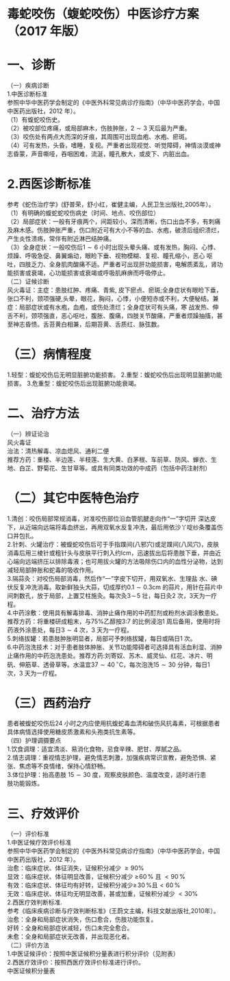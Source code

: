 # 毒蛇咬伤（蝮蛇咬伤）中医诊疗方案 （2017 年版）  
# 一、诊断  
（一）疾病诊断  
1.中医诊断标准  
参照中华中医药学会制定的《中医外科常见病诊疗指南》（中华中医药学会，中国中医药出版社，2012 年）。  
（1）有蝮蛇咬伤史。  
（2）被咬部位疼痛，或局部麻木，伤肢肿胀，$2{\sim}3$ 天后最为严重。  
（3）咬伤处有两点大而深的牙痕，其周围可出现血疱、水疱、瘀斑。  
（4）可有发热，头昏，嗜睡，复视。严重者出现视觉、听觉障碍，神情淡漠或神志昏蒙，声音嘶哑，吞咽困难，流涎，瞳孔散大，或皮下、内脏出血。  
# 2.西医诊断标准  
参考《蛇伤治疗学》(舒普荣，舒小红，崔健主编，人民卫生出版社,2005年）。  
（1）有明确的蝮蛇蛇咬伤病史（时间、地点、咬伤部位）  
（2）局部症状：一般有牙痕两个，间距较小，深而清晰，伤口出血不多，有刺痛及麻木感。伤肢肿胀严重，伤口附近可有大小不等的血、水疱，破溃后组织溃烂，产生炎性溃疡，常伴有附近淋巴结肿痛。  
（3）全身症状：一般咬伤后$1{\sim}6$ 小时出现头晕头痛、或有发热，胸闷、心悸、烦躁、呼吸急促、鼻翼煽动，眼睑下垂、视物模糊、复视、瞳孔缩小，恶心 呕吐，四肢乏力、全身肌肉酸痛不适。严重者可出现肝功能损害，电解质紊乱，肾功能损害或衰竭，心功能损害或衰竭或呼吸肌麻痹而呼吸停止。  
（二）证候诊断  
风火毒证：主症：患肢红肿、疼痛、青紫, 皮下瘀点、瘀斑;全身症状有眼睑下垂，张口不利，颈项强硬,头晕，眼花，胸闷，心悸，小便短赤或不利，大便秘结。兼症：局部症状或有水疱，血疱，或伤处溃烂；全身症状可有头痛，寒 战发热、伸舌不利，颈项强直，恶心呕吐，腹胀、腹痛，四肢关节酸痛，严重者烦躁抽搐，甚至神志昏愦。舌苔黄白相兼，后期苔黄、舌质红、脉弦数。  
# （三）病情程度  
1.轻型：蝮蛇咬伤后无明显脏腑功能损害。 2.重型：蝮蛇咬伤后出现明显脏腑功能损害。 3.危重型：蝮蛇咬伤后出现脏腑功能衰竭。  
# 二、治疗方法  
（一）辨证论治  
风火毒证  
治法：清热解毒、凉血熄风、通利二便  
推荐方药：重楼、半边莲、半枝莲、生大黄、白茅根、车前草、防风、蝉衣、生地、白芷、野菊花、生甘草等。或具有同类功效的中成药（包括中药注射剂）  
# （二）其它中医特色治疗  
1.清创：咬伤局部常规消毒，对准咬伤部位沿血管肌腱走向作“一”字切开 深达皮下，从近端向远端将毒血挤出，再用双氧水反复冲洗，最后用依沙丫啶纱条覆盖伤口并包扎。  
2.针刺、火罐治疗：被蝮蛇咬伤后可于手指蹼间(八邪穴)或足蹼间(八风穴)，皮肤消毒后用三棱针或粗针头与皮肤平行刺入约lcm，迅速拔出后将患肢下垂，并由近心端向远端挤压以排除毒液；也可用拔火罐的方法吸除伤口内的血性分泌物，达到减轻局部肿胀和蛇毒的吸收作用。  
3.隔蒜灸：对咬伤局部消毒，然后作“一”字皮下切开，用双氧水、生理盐 水、碘伏反复冲洗消毒。取新鲜独头大蒜，切成厚约$0.1{\sim}0.3\mathrm{cm}$ 的蒜片，用针在蒜片中间刺数孔，放于局部，上置艾柱施灸。每次灸$3\!\sim\!5$ 壮，每日灸2 次，3天为一疗程。  
4.中药涂敷：使用具有解毒排毒、消肿止痛作用的中药酊剂或粉剂水调涂敷患处。推荐方药：将重楼研成粗末，与$75\%$乙醇按3:7 的比例浸泡1 周后备用，使用时将药液外涂患处，每日$3{\sim}4$ 次，3 天为一疗程。  
5.刺络拔罐：若患肢肿胀明显者，局部可予刺络拔罐，每日或隔日1 次。  
6.中药泡洗技术：对于患者肢体肿胀、关节功能障碍者可选择具有活血利湿、消肿止痛作用的中药泡洗患处。推荐方药:刘寄奴、苏木、威灵仙、红花、冰片、明矾、伸筋草、透骨草等。水温宜$37{\sim}40\,^{\circ}\mathrm{C}$，每次泡洗$15{\sim}30$ 分钟，每日1 次，3 天为一疗程。  
# （三）西药治疗  
患者被蝮蛇咬伤后24 小时之内应使用抗蝮蛇毒血清和破伤风抗毒素，可根据患者具体病情选择使用糖皮质激素和头孢类抗生素等。  
（四）护理调摄要点  
1.饮食调理：适宜清淡、易消化食物，忌食辛辣、肥甘、厚腻之品。  
2.情志调理：重视情志护理，避免情志刺激，加强疾病常识宣教，避免恐惧、紧张、焦虑等不良情绪，保持心情舒畅。  
3.体位护理：抬高患肢 $15{\sim}30$  度，观察皮肤颜色、温度改变，适时进行患  
肢功能锻炼。  
# 三、疗效评价  
（一）评价标准  
1.中医证候疗效评价标准  
参照中华中医药学会制定的《中医外科常见病诊疗指南》（中华中医药学会，中国中医药出版社，2012 年）。  
治愈：临床症状、体征消失，证候积分减少 ${\geqslant}90\%$  
显效：临床症状、体征明显改善，证候积分减少 $\geqslant\!60\,\%$ 且 ${<}90\,\%$  
有效：临床症状、体征均有好转，证候积分减少$\geqslant\!30\,\%$且${<}60\,\%$  
无效：临床症状、体征均无明显改善，甚或加重，证候积分减少 ${<}30\%$  
2.西医疗效判断标准.  
参考《临床疾病诊断与疗效判断标准》(王蔚文主编，科技文献出版社,2010年）。  
治愈：全身和局部症状消失，伤口愈合，伤肢功能恢复。  
好转：全身和局部症状减轻，伤口未完全愈合。  
未愈：全身和局部症状无改善，并出现恶化者。  
（二）评价方法  
1.中医证候评价：按照中医证候积分量表进行积分评价（见附表）  
2.西医疗效评价：按照西医疗效评价标准进行评价。  
中医证候积分量表  
